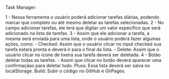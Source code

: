 Task Manager:

1 - Nessa ferramenta o usuário poderá adicionar tarefas diárias, podendo marcar que completo ou até mesmo deletar as tarefas selecionadas.
2 - No campo adicionar tarefas, ele terá que digitar um valor específico que será adicionado na lista de tarefas.
3 - Assim que ele adicionar a tarefa, a mesma será enviada para uma lista, onde o usuário poderá fazer algumas ações, como:
    - Checked: Assim que o usuário clicar no input checked sua tarefa estará pronta e deverá ir para o final da lista.
    - Delete: Assim que o usuário clicar no ícone de lixeira sua tarefa deverá ser deletada.
4 - Botão deletar todas as tarefas.
    - Assim que clicar no botão deverá aparecer uma confirmaçãao para deletar tudo.
Pluss: Essa lista deverá ser salva no localStorage.
Build: Subir o código no GitHub e GhPages.